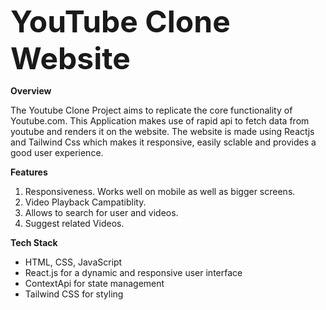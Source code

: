 <span style="font-size:3rem">**YouTube Clone Website**</span>

**Overview**

The Youtube Clone Project aims to replicate the core functionality of Youtube.com. This Application makes use of rapid api to fetch data from youtube and renders it on the website. The website is made using Reactjs and Tailwind Css which makes it responsive, easily sclable and provides a good user experience.

**Features**
1. Responsiveness. Works well on mobile as well as bigger screens.
2. Video Playback Campatiblity.
3. Allows to search for user and videos.
4. Suggest related Videos.

**Tech Stack**
- HTML, CSS, JavaScript
- React.js for a dynamic and responsive user interface
- ContextApi for state management
- Tailwind CSS for styling
